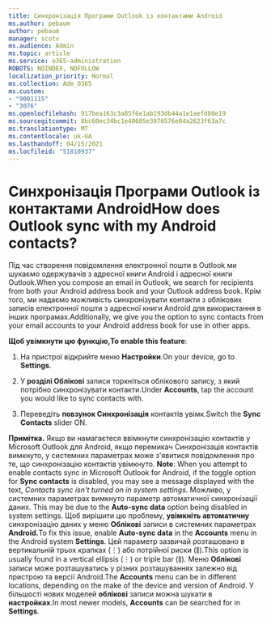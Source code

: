 ```yaml
---
title: Синхронізація Програми Outlook із контактами Android
ms.author: pebaum
author: pebaum
manager: scotv
ms.audience: Admin
ms.topic: article
ms.service: o365-administration
ROBOTS: NOINDEX, NOFOLLOW
localization_priority: Normal
ms.collection: Adm_O365
ms.custom:
- "9001115"
- "3076"
ms.openlocfilehash: 917bea163c3a85f6e1ab193db44a1e1aefd80e19
ms.sourcegitcommit: 8bc60ec34bc1e40685e3976576e04a2623f63a7c
ms.translationtype: MT
ms.contentlocale: uk-UA
ms.lasthandoff: 04/15/2021
ms.locfileid: "51810937"
---
```

# <a name="how-does-outlook-sync-with-my-android-contacts"></a><span data-ttu-id="d84dd-102">Синхронізація Програми Outlook із контактами Android</span><span class="sxs-lookup"><span data-stu-id="d84dd-102">How does Outlook sync with my Android contacts?</span></span>

<span data-ttu-id="d84dd-103">Під час створення повідомлення електронної пошти в Outlook ми шукаємо одержувачів з адресної книги Android і адресної книги Outlook.</span><span class="sxs-lookup"><span data-stu-id="d84dd-103">When you compose an email in Outlook, we search for recipients from both your Android address book and your Outlook address book.</span></span> <span data-ttu-id="d84dd-104">Крім того, ми надаємо можливість синхронізувати контакти з облікових записів електронної пошти з адресної книги Android для використання в інших програмах.</span><span class="sxs-lookup"><span data-stu-id="d84dd-104">Additionally, we give you the option to sync contacts from your email accounts to your Android address book for use in other apps.</span></span> 
 
<span data-ttu-id="d84dd-105">**Щоб увімкнути цю функцію,**</span><span class="sxs-lookup"><span data-stu-id="d84dd-105">**To enable this feature**:</span></span>
 
1. <span data-ttu-id="d84dd-106">На пристрої відкрийте меню **Настройки**.</span><span class="sxs-lookup"><span data-stu-id="d84dd-106">On your device, go to **Settings**.</span></span>

2. <span data-ttu-id="d84dd-107">У **розділі Облікові** записи торкніться облікового запису, з який потрібно синхронізувати контакти.</span><span class="sxs-lookup"><span data-stu-id="d84dd-107">Under **Accounts**, tap the account you would like to sync contacts with.</span></span>

3. <span data-ttu-id="d84dd-108">Переведіть **повзунок Синхронізація** контактів увімк.</span><span class="sxs-lookup"><span data-stu-id="d84dd-108">Switch the **Sync Contacts** slider ON.</span></span>
 
<span data-ttu-id="d84dd-109">**Примітка.** Якщо ви намагаєтеся ввімкнути синхронізацію контактів у Microsoft  Outlook для Android, якщо перемикач Синхронізація контактів вимкнуто, у системних параметрах може з'явитися повідомлення про те, що синхронізацію контактів увімкнуто. </span><span class="sxs-lookup"><span data-stu-id="d84dd-109">**Note**: When you attempt to enable contacts sync in Microsoft Outlook for Android, if the toggle option for **Sync contacts** is disabled, you may see a message displayed with the text, *Contacts sync isn't turned on in system settings*.</span></span> <span data-ttu-id="d84dd-110">Можливо, у системних параметрах вимкнуто параметр автоматичної синхронізації даних. </span><span class="sxs-lookup"><span data-stu-id="d84dd-110">This may be due to the **Auto-sync data** option being disabled in system settings.</span></span> <span data-ttu-id="d84dd-111">Щоб вирішити цю проблему, **увімкніть автоматичну** синхронізацію даних у меню **Облікові** записи в системних параметрах **Android.**</span><span class="sxs-lookup"><span data-stu-id="d84dd-111">To fix this issue, enable  **Auto-sync data** in the  **Accounts** menu in the Android system  **Settings**.</span></span> <span data-ttu-id="d84dd-112">Цей параметр зазвичай розташовано в вертикальній трьох крапках (⋮) або потрійної риски (⫼).</span><span class="sxs-lookup"><span data-stu-id="d84dd-112">This option is usually found in a vertical ellipsis (⋮) or triple bar (⫼).</span></span> <span data-ttu-id="d84dd-113">Меню  **Облікові** записи може розташуватись у різних розташуваннях залежно від пристрою та версії Android.</span><span class="sxs-lookup"><span data-stu-id="d84dd-113">The  **Accounts** menu can be in different locations, depending on the make of the device and version of Android.</span></span> <span data-ttu-id="d84dd-114">У більшості нових моделей **облікові** записи можна шукати в **настройках**.</span><span class="sxs-lookup"><span data-stu-id="d84dd-114">In most newer models, **Accounts** can be searched for in **Settings**.</span></span>